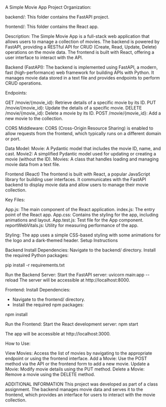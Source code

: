 A Simple Movie App
Project Organization:

backend/: This folder contains the FastAPI project.

frontend/: This folder contains the React app.


Description:
The Simple Movie App is a full-stack web application that allows users to manage a collection of movies. The backend is powered by FastAPI, providing a RESTful API for CRUD (Create, Read, Update, Delete) operations on the movie data. The frontend is built with React, offering a user interface to interact with the API.

Backend (FastAPI):
The backend is implemented using FastAPI, a modern, fast (high-performance) web framework for building APIs with Python. It manages movie data stored in a text file and provides endpoints to perform CRUD operations.

Endpoints:

GET /movie/{movie_id}: Retrieve details of a specific movie by its ID.
PUT /movie/{movie_id}: Update the details of a specific movie.
DELETE /movie/{movie_id}: Delete a movie by its ID.
POST /movie/{movie_id}: Add a new movie to the collection.
  
  
CORS Middleware:
CORS (Cross-Origin Resource Sharing) is enabled to allow requests from the frontend, which typically runs on a different domain or port.

Data Model:
Movie: A Pydantic model that includes the movie ID, name, and cast.
Movie2: A simplified Pydantic model used for updating or creating a movie (without the ID).
Movies: A class that handles loading and managing movie data from a text file.

Frontend (React)
The frontend is built with React, a popular JavaScript library for building user interfaces. It communicates with the FastAPI backend to display movie data and allow users to manage their movie collection.

Key Files:

App.js: The main component of the React application.
index.js: The entry point of the React app.
App.css: Contains the styling for the app, including animations and layout.
App.test.js: Test file for the App component.
reportWebVitals.js: Utility for measuring performance of the app.

Styling:
The app uses a simple CSS-based styling with some animations for the logo and a dark-themed header.
Setup Instructions

Backend
Install Dependencies:
Navigate to the backend/ directory.
Install the required Python packages:

pip install -r requirements.txt

Run the Backend Server:
Start the FastAPI server:
uvicorn main:app --reload
The server will be accessible at http://localhost:8000.

Frontend:
Install Dependencies:
- Navigate to the frontend/ directory.
- Install the required npm packages:

npm install

Run the Frontend:
Start the React development server:
npm start

The app will be accessible at http://localhost:3000.

How to Use:

View Movies: Access the list of movies by navigating to the appropriate endpoint or using the frontend interface.
Add a Movie: Use the POST method via the API or the frontend form to add a new movie.
Update a Movie: Modify movie details using the PUT method.
Delete a Movie: Remove a movie using the DELETE method.

ADDITIONAL INFORMATION
This project was developed as part of a class assignment. The backend manages movie data and serves it to the frontend, which provides an interface for users to interact with the movie collection.


